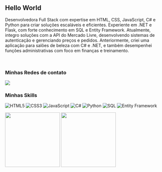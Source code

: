 <h2>Hello World </h2>

<p>Desenvolvedora Full Stack com expertise em HTML, CSS, JavaScript, C# e Python para criar soluções escaláveis e eficientes. Experiente em .NET e Flask, com forte conhecimento em SQL e Entity Framework. Atualmente, integro soluções com a API do Mercado Livre, desenvolvendo sistemas de autenticação e gerenciando preços e pedidos. Anteriormente, criei uma aplicação para salões de beleza com C# e .NET, e também desempenhei funções administrativas com foco em finanças e treinamento.</p>

</br>

<h3> Minhas Redes de contato </h3> 

<div align="left">
  <a href="https://www.instagram.com/htadmg/" alt="Instagram">

  
  <a href="https://www.linkedin.com/in/agatadominguesfarias/" alt="Linkedin">
    <img src="https://img.shields.io/badge/-Linkedin-ff3a5e?style=for-the-badge&logo=Linkedin&logoColor=FFF"/>
  </a>  
</div >

<h3>Minhas Skills</h3>
<div>
  <img src="https://img.shields.io/badge/-HTML5-ff3a5e?style=for-the-badge&logo=html5&logoColor=white" alt="HTML5"/>
  <img src="https://img.shields.io/badge/-CSS3-ff3a5e?style=for-the-badge&logo=css3&logoColor=white" alt="CSS3"/>
  <img src="https://img.shields.io/badge/-JavaScript-ff3a5e?style=for-the-badge&logo=javascript&logoColor=white" alt="JavaScript"/>
  <img src="https://img.shields.io/badge/-C%23-ff3a5e?style=for-the-badge&logo=c-sharp&logoColor=white" alt="C#"/>
  <img src="https://img.shields.io/badge/-Python-ff3a5e?style=for-the-badge&logo=python&logoColor=white" alt="Python"/>
  <img src="https://img.shields.io/badge/-SQL-ff3a5e?style=for-the-badge&logo=postgresql&logoColor=white" alt="SQL"/>
  <img src="https://img.shields.io/badge/-Entity%20Framework-ff3a5e?style=for-the-badge&logo=entity-framework&logoColor=white" alt="Entity Framework"/>
</div>

<p>
 <img height="180em" src="https://github-readme-stats.vercel.app/api?username=htadmg&show_icons=true&theme=dark"/>
 <img height="180em" src="https://github-readme-stats.vercel.app/api/top-langs/?username=htadmg&layout=compact&theme=dark"/> </p>

